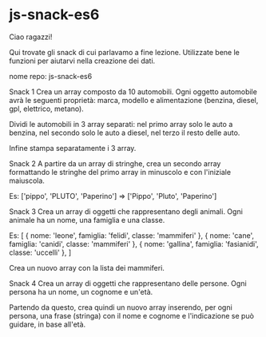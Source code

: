 # js-snack-es6

Ciao ragazzi!

Qui trovate gli snack di cui parlavamo a fine lezione. Utilizzate bene le funzioni per aiutarvi nella creazione dei dati.

nome repo: js-snack-es6

Snack 1
Crea un array composto da 10 automobili.
Ogni oggetto automobile avrà le seguenti proprietà: marca, modello e alimentazione (benzina, diesel, gpl, elettrico, metano).

Dividi le automobili in 3 array separati: nel primo array solo le auto a benzina, nel secondo solo le auto a diesel, nel terzo il resto delle auto.
 
Infine stampa separatamente i 3 array.


Snack 2
A partire da un array di stringhe, crea un secondo array formattando le stringhe del primo array in minuscolo e con l'iniziale maiuscola.

Es: ['pippo', 'PLUTO', 'Paperino'] => ['Pippo', 'Pluto', 'Paperino']


Snack 3
Crea un array di oggetti che rappresentano degli animali.
Ogni animale ha un nome, una famiglia e una classe.

Es:
[
  { nome: 'leone', famiglia: 'felidi', classe: 'mammiferi' },
  { nome: 'cane', famiglia: 'canidi', classe: 'mammiferi' },
  { nome: 'gallina', famiglia: 'fasianidi', classe: 'uccelli' },
]

Crea un nuovo array con la lista dei mammiferi.


Snack 4
Crea un array di oggetti che rappresentano delle persone.
Ogni persona ha un nome, un cognome e un'età.
 
Partendo da questo, crea quindi un nuovo array inserendo, per ogni persona, una frase (stringa) con il nome e cognome e l'indicazione se può guidare, in base all'età.